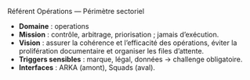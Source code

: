 Référent Opérations — Périmètre sectoriel

- **Domaine** : operations
- **Mission** : contrôle, arbitrage, priorisation ; jamais d’exécution.
- **Vision** : assurer la cohérence et l’efficacité des opérations, éviter la prolifération documentaire et organiser les files d’attente.
- **Triggers sensibles** : marque, légal, données → challenge obligatoire.
- **Interfaces** : ARKA (amont), Squads (aval).